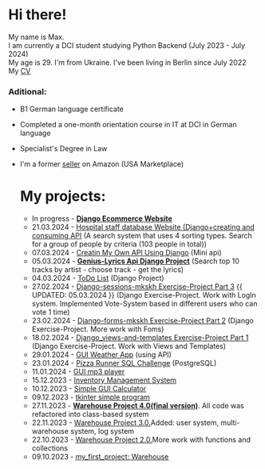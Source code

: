 # Hi there!

My name is Max.  
I am currently a DCI student studying Python Backend (July 2023 - July 2024)  
My age is 29. I'm from Ukraine. I've been living in Berlin since July 2022  
My [CV](https://drive.google.com/file/d/1k4YEWKeCFcke9lgbvIJhIqwkV59VN3Wx/view?usp=sharing)  
  
### Aditional:
* B1 German language certificate
* Completed a one-month orientation course in IT at DCI in German language
* Specialist's Degree in Law
* I'm a former [seller](https://www.amazon.com/sp?ie=UTF8&seller=A1BBA58K2MDADI&isAmazonFulfilled=0&asin=B077RT9KMV&ref_=olp_merch_name_7) on Amazon (USA Marketplace)

  # My projects:
  - In progress - [**Django Ecommerce Website**](https://github.com/mkskh/Django_Ecommerce_Website)
  - 21.03.2024 - [Hospital staff database Website (Django+creating and consuming API](https://github.com/mkskh/hospital_staff_database) (A search system that uses 4 sorting types. Search for a group of people by criteria (103 people in total))
  - 07.03.2024 - [Creatin My Own API Using Django](https://github.com/mkskh/creating_api_using_django?tab=readme-ov-file) (Mini api)
  - 05.03.2024 - [**Genius-Lyrics Api Django Project**](https://github.com/mkskh/genius_api_django_project) (Search top 10 tracks by artist - choose track - get the lyrics)
  - 04.03.2024 - [ToDo List](https://github.com/mkskh/todo_list_django_project) (Django Project)
  - 27.02.2024 - [Django-sessions-mkskh Exercise-Project Part 3](https://github.com/mkskh/Django-sessions-mkskh)  {{ UPDATED: 05.03.2024 }} (Django Exercise-Project. Work with LogIn system. Implemented Vote-System based in different users who can vote 1 time)
  - 23.02.2024 - [Django-forms-mkskh Exercise-Project Part 2](https://github.com/mkskh/Django-forms-mkskh) (Django Exercise-Project. More work with Foms)
  - 18.02.2024 - [Django_views-and-templates Exercise-Project Part 1](https://github.com/mkskh/Django_views-and-templates-mkskh/tree/main) (Django Exercise-Project. Work with Views and Templates)
  - 29.01.2024 - [GUI Weather App](https://github.com/mkskh/GUI_Weather_App/) (using API)
  - 23.01.2024 - [Pizza Runner SQL Challenge](https://github.com/mkskh/pizza-runner-sql-challenge) (PostgreSQL)
  - 11.01.2024 - [GUI mp3 player](https://github.com/mkskh/GUI-mp3-player) 
  - 15.12.2023 - [Inventory Management System](https://github.com/mkskh/inventory-management-system)
  - 10.12.2023 - [Simple GUI Calculator](https://github.com/mkskh/Simple-GUI-Calculator)
  - 09.12.2023 - [tkinter simple program](https://github.com/mkskh/tkinter)
  - 27.11.2023 - [**Warehouse Project 4.0(final version)**](https://github.com/mkskh/Warehouse_4.0). All code was refactored into class-based system
  - 22.11.2023 - [Warehouse Project 3.0.](https://github.com/mkskh/warehouse_project_3.0)Added: user system, multi-warehouse system, log system
  - 22.10.2023 - [Warehouse Project 2.0.](https://github.com/mkskh/updated_project_warehouse)More work with functions and collections
  - 09.10.2023 - [my_first_project: Warehouse](https://github.com/mkskh/my_first_project)

